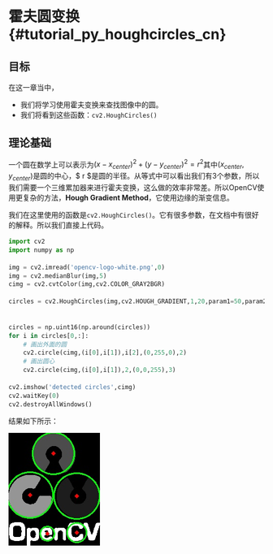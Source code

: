 # 霍夫圆变换{#tutorial_py_houghcircles_cn}

## 目标

在这一章当中，
- 我们将学习使用霍夫变换来查找图像中的圆。
- 我们将看到这些函数：`cv2.HoughCircles()`

## 理论基础

一个圆在数学上可以表示为$(x-x_{center})^2 + (y - y_{center})^2 = r^2$其中$(x_{center},y_{center})$是圆的中心，$ r $是圆的半径。从等式中可以看出我们有3个参数，所以我们需要一个三维累加器来进行霍夫变换，这么做的效率非常差。所以OpenCV使用更复杂的方法，**Hough Gradient Method**，它使用边缘的渐变信息。

我们在这里使用的函数是`cv2.HoughCircles()`。它有很多参数，在文档中有很好的解释。所以我们直接上代码。

```python
import cv2
import numpy as np

img = cv2.imread('opencv-logo-white.png',0)
img = cv2.medianBlur(img,5)
cimg = cv2.cvtColor(img,cv2.COLOR_GRAY2BGR)

circles = cv2.HoughCircles(img,cv2.HOUGH_GRADIENT,1,20,param1=50,param2=30,minRadius=0,maxRadius=0)


circles = np.uint16(np.around(circles))
for i in circles[0,:]:
    # 画出外面的圆
    cv2.circle(cimg,(i[0],i[1]),i[2],(0,255,0),2)
    # 画出圆心
    cv2.circle(cimg,(i[0],i[1]),2,(0,0,255),3)

cv2.imshow('detected circles',cimg)
cv2.waitKey(0)
cv2.destroyAllWindows()
```

结果如下所示：

![image](images/houghcircles2.jpg)

